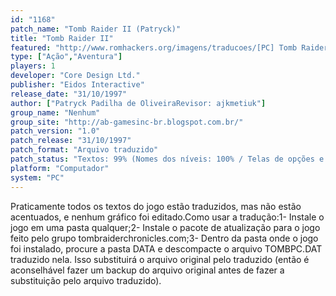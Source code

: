 ```yaml
---
id: "1168"
patch_name: "Tomb Raider II (Patryck)"
title: "Tomb Raider II"
featured: "http://www.romhackers.org/imagens/traducoes/[PC] Tomb Raider 2 - Patryck - 1.jpg"
type: ["Ação","Aventura"]
players: 1
developer: "Core Design Ltd."
publisher: "Eidos Interactive"
release_date: "31/10/1997"
author: ["Patryck Padilha de OliveiraRevisor: ajkmetiuk"]
group_name: "Nenhum"
group_site: "http://ab-gamesinc-br.blogspot.com.br/"
patch_version: "1.0"
patch_release: "31/10/1997"
patch_format: "Arquivo traduzido"
patch_status: "Textos: 99% (Nomes dos níveis: 100% / Telas de opções e afins: 100% / Nomes de objetos coletáveis dentro do jogo (excluindo armas e itens parecidos): 97%) / Acentos: ???% / Gráficos: 0%"
platform: "Computador"
system: "PC"
---
```


Praticamente todos os textos do jogo estão traduzidos, mas não estão acentuados, e nenhum gráfico foi editado.Como usar a tradução:1- Instale o jogo em uma pasta qualquer;2- Instale o pacote de atualização para o jogo feito pelo grupo tombraiderchronicles.com;3- Dentro da pasta onde o jogo foi instalado, procure a pasta DATA e descompacte o arquivo TOMBPC.DAT traduzido nela. Isso substituirá o arquivo original pelo traduzido (então é aconselhável fazer um backup do arquivo original antes de fazer a substituição pelo arquivo traduzido).